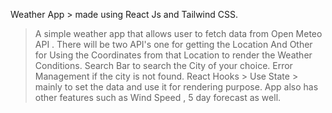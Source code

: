 Weather App  > made using React Js and Tailwind CSS.

>A simple weather app that allows user to fetch data from Open Meteo API . 
>There will be two API's one for getting the Location And Other for Using the Coordinates from
that Location to render the Weather Conditions.
>Search Bar to search the City of your choice.
> Error Management if the city is not found.
> React Hooks > Use State > mainly to set the data and use it for rendering purpose.
>App also has other features such as Wind Speed , 5 day forecast as well.



